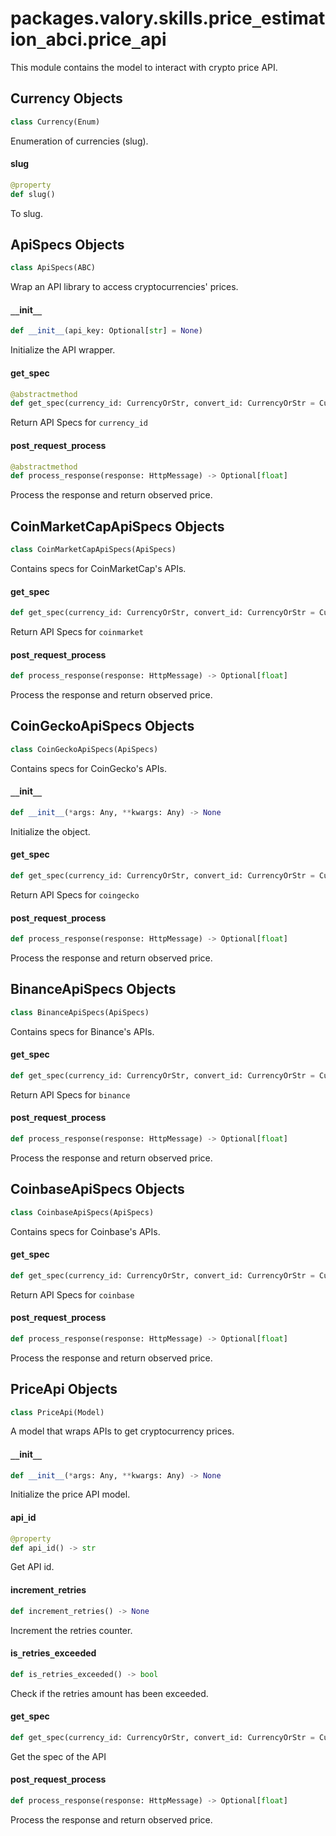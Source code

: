 <a id="packages.valory.skills.price_estimation_abci.price_api"></a>

# packages.valory.skills.price`_`estimation`_`abci.price`_`api

This module contains the model to interact with crypto price API.

<a id="packages.valory.skills.price_estimation_abci.price_api.Currency"></a>

## Currency Objects

```python
class Currency(Enum)
```

Enumeration of currencies (slug).

<a id="packages.valory.skills.price_estimation_abci.price_api.Currency.slug"></a>

#### slug

```python
@property
def slug()
```

To slug.

<a id="packages.valory.skills.price_estimation_abci.price_api.ApiSpecs"></a>

## ApiSpecs Objects

```python
class ApiSpecs(ABC)
```

Wrap an API library to access cryptocurrencies' prices.

<a id="packages.valory.skills.price_estimation_abci.price_api.ApiSpecs.__init__"></a>

#### `__`init`__`

```python
def __init__(api_key: Optional[str] = None)
```

Initialize the API wrapper.

<a id="packages.valory.skills.price_estimation_abci.price_api.ApiSpecs.get_spec"></a>

#### get`_`spec

```python
@abstractmethod
def get_spec(currency_id: CurrencyOrStr, convert_id: CurrencyOrStr = Currency.USD) -> Dict
```

Return API Specs for `currency_id`

<a id="packages.valory.skills.price_estimation_abci.price_api.ApiSpecs.process_response"></a>

#### post`_`request`_`process

```python
@abstractmethod
def process_response(response: HttpMessage) -> Optional[float]
```

Process the response and return observed price.

<a id="packages.valory.skills.price_estimation_abci.price_api.CoinMarketCapApiSpecs"></a>

## CoinMarketCapApiSpecs Objects

```python
class CoinMarketCapApiSpecs(ApiSpecs)
```

Contains specs for CoinMarketCap's APIs.

<a id="packages.valory.skills.price_estimation_abci.price_api.CoinMarketCapApiSpecs.get_spec"></a>

#### get`_`spec

```python
def get_spec(currency_id: CurrencyOrStr, convert_id: CurrencyOrStr = Currency.USD) -> Dict
```

Return API Specs for `coinmarket`

<a id="packages.valory.skills.price_estimation_abci.price_api.CoinMarketCapApiSpecs.process_response"></a>

#### post`_`request`_`process

```python
def process_response(response: HttpMessage) -> Optional[float]
```

Process the response and return observed price.

<a id="packages.valory.skills.price_estimation_abci.price_api.CoinGeckoApiSpecs"></a>

## CoinGeckoApiSpecs Objects

```python
class CoinGeckoApiSpecs(ApiSpecs)
```

Contains specs for CoinGecko's APIs.

<a id="packages.valory.skills.price_estimation_abci.price_api.CoinGeckoApiSpecs.__init__"></a>

#### `__`init`__`

```python
def __init__(*args: Any, **kwargs: Any) -> None
```

Initialize the object.

<a id="packages.valory.skills.price_estimation_abci.price_api.CoinGeckoApiSpecs.get_spec"></a>

#### get`_`spec

```python
def get_spec(currency_id: CurrencyOrStr, convert_id: CurrencyOrStr = Currency.USD) -> Dict
```

Return API Specs for `coingecko`

<a id="packages.valory.skills.price_estimation_abci.price_api.CoinGeckoApiSpecs.process_response"></a>

#### post`_`request`_`process

```python
def process_response(response: HttpMessage) -> Optional[float]
```

Process the response and return observed price.

<a id="packages.valory.skills.price_estimation_abci.price_api.BinanceApiSpecs"></a>

## BinanceApiSpecs Objects

```python
class BinanceApiSpecs(ApiSpecs)
```

Contains specs for Binance's APIs.

<a id="packages.valory.skills.price_estimation_abci.price_api.BinanceApiSpecs.get_spec"></a>

#### get`_`spec

```python
def get_spec(currency_id: CurrencyOrStr, convert_id: CurrencyOrStr = Currency.USD) -> Dict
```

Return API Specs for `binance`

<a id="packages.valory.skills.price_estimation_abci.price_api.BinanceApiSpecs.process_response"></a>

#### post`_`request`_`process

```python
def process_response(response: HttpMessage) -> Optional[float]
```

Process the response and return observed price.

<a id="packages.valory.skills.price_estimation_abci.price_api.CoinbaseApiSpecs"></a>

## CoinbaseApiSpecs Objects

```python
class CoinbaseApiSpecs(ApiSpecs)
```

Contains specs for Coinbase's APIs.

<a id="packages.valory.skills.price_estimation_abci.price_api.CoinbaseApiSpecs.get_spec"></a>

#### get`_`spec

```python
def get_spec(currency_id: CurrencyOrStr, convert_id: CurrencyOrStr = Currency.USD) -> Dict
```

Return API Specs for `coinbase`

<a id="packages.valory.skills.price_estimation_abci.price_api.CoinbaseApiSpecs.process_response"></a>

#### post`_`request`_`process

```python
def process_response(response: HttpMessage) -> Optional[float]
```

Process the response and return observed price.

<a id="packages.valory.skills.price_estimation_abci.price_api.PriceApi"></a>

## PriceApi Objects

```python
class PriceApi(Model)
```

A model that wraps APIs to get cryptocurrency prices.

<a id="packages.valory.skills.price_estimation_abci.price_api.PriceApi.__init__"></a>

#### `__`init`__`

```python
def __init__(*args: Any, **kwargs: Any) -> None
```

Initialize the price API model.

<a id="packages.valory.skills.price_estimation_abci.price_api.PriceApi.api_id"></a>

#### api`_`id

```python
@property
def api_id() -> str
```

Get API id.

<a id="packages.valory.skills.price_estimation_abci.price_api.PriceApi.increment_retries"></a>

#### increment`_`retries

```python
def increment_retries() -> None
```

Increment the retries counter.

<a id="packages.valory.skills.price_estimation_abci.price_api.PriceApi.is_retries_exceeded"></a>

#### is`_`retries`_`exceeded

```python
def is_retries_exceeded() -> bool
```

Check if the retries amount has been exceeded.

<a id="packages.valory.skills.price_estimation_abci.price_api.PriceApi.get_spec"></a>

#### get`_`spec

```python
def get_spec(currency_id: CurrencyOrStr, convert_id: CurrencyOrStr = Currency.USD) -> Dict
```

Get the spec of the API

<a id="packages.valory.skills.price_estimation_abci.price_api.PriceApi.process_response"></a>

#### post`_`request`_`process

```python
def process_response(response: HttpMessage) -> Optional[float]
```

Process the response and return observed price.

